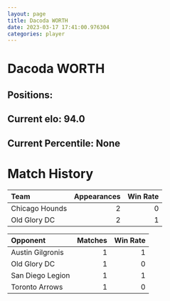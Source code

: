 ```yaml
---  
layout: page  
title: Dacoda WORTH  
date: 2023-03-17 17:41:00.976304  
categories: player  
---
```

# Dacoda WORTH

## Positions: 

## Current elo: 94.0

## Current Percentile: None

# Match History


| Team           |   Appearances |   Win Rate |
|:---------------|--------------:|-----------:|
| Chicago Hounds |             2 |          0 |
| Old Glory DC   |             2 |          1 |

| Opponent         |   Matches |   Win Rate |
|:-----------------|----------:|-----------:|
| Austin Gilgronis |         1 |          1 |
| Old Glory DC     |         1 |          0 |
| San Diego Legion |         1 |          1 |
| Toronto Arrows   |         1 |          0 |